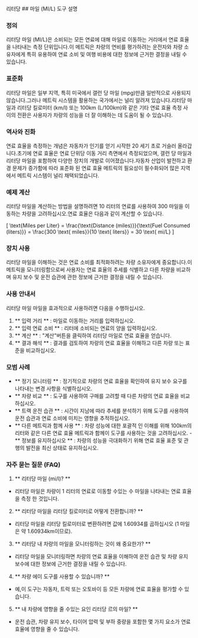 리터당 ## 마일 (MI/L) 도구 설명

### 정의
리터당 마일 (MI/L)은 소비되는 모든 연료에 대해 마일로 이동하는 거리에서 연료 효율을 나타내는 측정 단위입니다.이 메트릭은 차량의 연비를 평가하려는 운전자와 차량 소유자에게 특히 유용하여 연료 소비 및 여행 비용에 대한 정보에 근거한 결정을 내릴 수 있습니다.

### 표준화
리터당 마일은 일부 지역, 특히 미국에서 갤런 당 마일 (mpg)만큼 일반적으로 사용되지 않습니다.그러나 메트릭 시스템을 활용하는 국가에서는 널리 알려져 있습니다.리터당 마일과 리터당 킬로미터 (km/l) 또는 100km (L/100km)와 같은 기타 연료 효율 측정 사이의 전환은 사용자가 차량의 성능을 더 잘 이해하는 데 도움이 될 수 있습니다.

### 역사와 진화
연료 효율을 측정하는 개념은 자동차가 인기를 얻기 시작한 20 세기 초로 거슬러 올라갑니다.초기에 연료 효율은 연료 단위당 이동 거리 측면에서 측정되었으며, 갤런 당 마일과 리터당 마일을 포함하여 다양한 장치의 개발로 이어졌습니다.자동차 산업이 발전하고 환경 문제가 증가함에 따라 표준화 된 연료 효율 메트릭의 필요성이 필수화되어 많은 지역에서 메트릭 시스템이 널리 채택되었습니다.

### 예제 계산
리터당 마일을 계산하는 방법을 설명하려면 10 리터의 연료를 사용하여 300 마일을 이동하는 차량을 고려하십시오.연료 효율은 다음과 같이 계산할 수 있습니다.

\[ \text{Miles per Liter} = \frac{\text{Distance (miles)}}{\text{Fuel Consumed (liters)}} = \frac{300 \text{ miles}}{10 \text{ liters}} = 30 \text{ mi/L} \]

### 장치 사용
리터당 마일을 이해하는 것은 연료 소비를 최적화하려는 차량 소유자에게 중요합니다.이 메트릭을 모니터링함으로써 사용자는 연료 효율의 추세를 식별하고 다른 차량을 비교하며 유지 보수 및 운전 습관에 관한 정보에 근거한 결정을 내릴 수 있습니다.

### 사용 안내서
리터당 마일 마일을 효과적으로 사용하려면 다음을 수행하십시오.

1. ** 입력 거리 ** : 마일로 이동하는 거리를 입력하십시오.
2. ** 입력 연료 소비 ** : 리터에 소비되는 연료의 양을 입력하십시오.
3. ** 계산 ** : "계산"버튼을 클릭하여 리터당 마일로 연료 효율을 얻습니다.
4. ** 결과 해석 ** : 결과를 검토하여 차량의 연료 효율을 이해하고 다른 차량 또는 표준을 비교하십시오.

### 모범 사례
- ** 정기 모니터링 ** : 정기적으로 차량의 연료 효율을 확인하여 유지 보수 요구를 나타내는 변경 사항을 식별하십시오.
- ** 차량 비교 ** : 도구를 사용하여 구매를 고려할 때 다른 차량의 연료 효율을 비교하십시오.
- ** 트랙 운전 습관 ** : 시간이 지남에 따라 추세를 분석하기 위해 도구를 사용하여 운전 습관과 연료 소비에 미치는 영향을 추적하십시오.
- ** 다른 메트릭과 함께 사용 ** : 차량 성능에 대한 포괄적 인 이해를 위해 100km의 리터와 같은 다른 연료 효율 메트릭과 함께이 도구를 사용하는 것을 고려하십시오.
-** 정보를 유지하십시오 ** : 차량의 성능을 극대화하기 위해 연료 효율 표준 및 관행의 발전을 최신 상태로 유지하십시오.

### 자주 묻는 질문 (FAQ)

1. ** 리터당 마일 (mi/l)? **
- 리터당 마일은 차량이 1 리터의 연료로 이동할 수있는 수 마일을 나타내는 연료 효율을 측정 한 것입니다.

2. ** 리터당 마일을 리터당 킬로미터로 어떻게 전환합니까? **
- 리터당 마일을 리터당 킬로미터로 변환하려면 값에 1.60934를 곱하십시오 (1 마일은 약 1.60934km이므로).

3. ** 리터당 내 차량의 마일을 모니터링하는 것이 왜 중요한가? **
- 리터당 마일을 모니터링하면 차량의 연료 효율을 이해하여 운전 습관 및 차량 유지 보수에 대한 정보에 근거한 결정을 내릴 수 있습니다.

4. ** 차량 에이 도구를 사용할 수 있습니까? **
- 예,이 도구는 자동차, 트럭 또는 오토바이 등 모든 차량에 연료 효율을 평가할 수 있습니다.

5. ** 내 차량에 영향을 줄 수있는 요인 리터당 르의 마일? **
- 운전 습관, 차량 유지 보수, 타이어 압력 및 부하 중량을 포함한 몇 가지 요소가 연료 효율에 영향을 줄 수 있습니다.